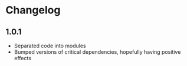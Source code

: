 # Changelog

## 1.0.1

* Separated code into modules
* Bumped versions of critical dependencies, hopefully having positive effects
